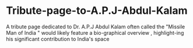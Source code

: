 # Tribute-page-to-A.P.J-Abdul-Kalam
A tribute page dedicated to Dr. A.P.J Abdul Kalam often called the   "Missile Man of India " would likely feature a bio-graphical overview , highlight-ing his significant contribution to India's space

